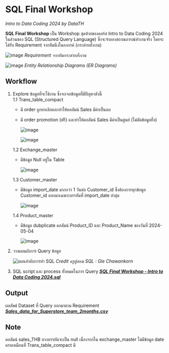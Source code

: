 # SQL Final Workshop
_Intro to Data Coding 2024 by DataTH_

**SQL Final Workshop** เป็น Workshop สุดท้ายของคอร์ส Intro to Data Coding 2024 ในส่วนของ SQL (Structured Query Language) ซึ่งจะจำลองสถาณการณ์ทำงานจริง โดยจะได้รับ Requirement จากทีมนึงในองกรค์ (กระต่ายสั่งงาน)

![image](https://github.com/suben-mk/SQL-Final-Workshop-DataTH/assets/89971741/0bdf73e1-2ec7-41b7-9b6f-3848fd57d5fe)
_Requirement จากทีมกระต่ายสั่งงาน_

![image](https://github.com/suben-mk/SQL-Final-Workshop-DataTH/assets/89971741/01086c70-cc62-48ee-8f70-6d3bf67ef456)
_Entity Relationship Diagrams (ER Diagrams)_

## Workflow
1. Explore ข้อมูลที่จะใช้งาน ซึ่งจะเจอข้อมูลที่มีปัญหาดังนี้\
   1.1 Trans_table_compact
     * มี order ถูกยกเลิกและทำให้คอลัมน์ Sales มีค่าเป็นลบ
     * มี order promotion (ฟรี) และทำให้คอลัมน์ Sales มีค่าเป็นศูนย์ (ไม่ตัดข้อมูลทิ้ง)
        
       ![image](https://github.com/suben-mk/SQL-Final-Workshop-DataTH/assets/89971741/df02cdbe-25fc-43c5-ab9c-fa43ddf74a1d)

       ![image](https://github.com/suben-mk/SQL-Final-Workshop-DataTH/assets/89971741/86362de4-53a8-49d1-9c75-b5378ec49f79)

    1.2 Exchange_master
      * มีข้อมูล Null อยู่ใน Table

        ![image](https://github.com/suben-mk/SQL-Final-Workshop-DataTH/assets/89971741/45c59cc8-2192-4090-9596-da4890509e37)

    1.3 Customer_master
      * มีข้อมูล import_date มากกว่า 1 วันต่อ Customer_id ซึ่งต้องการทุกข้อมูล Customer_id ออกมาเฉพาะบรรทัดที่ import_date ล่าสุด

        ![image](https://github.com/suben-mk/SQL-Final-Workshop-DataTH/assets/89971741/d3a43d39-a177-4702-8351-89aaefc66b1e)

    1.4 Product_master
      * มีข้อมูล dubplicate คอลัมน์ Product_ID และ Product_Name ของวันที่ 2024-05-04

        ![image](https://github.com/suben-mk/SQL-Final-Workshop-DataTH/assets/89971741/d6f83102-f118-4dab-adc0-58743440aaba)

2. วางแผนผังการ Query ข้อมูล

   ![แผนลำดับการทำ SQL](https://github.com/suben-mk/SQL-Final-Workshop-DataTH/assets/89971741/bb559495-dbc4-4d13-a068-3f9c7da2454f)
   _Credit ครูผู้สอน SQL : Gle Chawankorn_

3. SQL script และ process ทั้งหมดในการ Query [_**SQL Final Workshop - Intro to Data Coding 2024.sql**_](https://github.com/suben-mk/SQL-Final-Workshop-DataTH/blob/main/SQL%20Final%20Workshop%20-%20Intro%20to%20Data%20Coding%202024.sql)

## Output
ผลลัพธ์ Dataset ที่ Query ออกมาตาม Requirement [_**Sales_data_for_Superstore_team_2months.csv**_](https://github.com/suben-mk/SQL-Final-Workshop-DataTH/blob/main/Sales_data_for_Superstore_team_2months.csv)

## Note
คอลัมน์ sales_THB บางบรรทัดจะเป็น null เนื่องจากใน exchange_master ไม่มีข้อมูล date ครบเหมือนที่ Trans_table_compact มี
